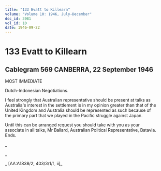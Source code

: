 ```yaml
---
title: "133 Evatt to Killearn"
volume: "Volume 10: 1946, July-December"
doc_id: 3981
vol_id: 10
date: 1946-09-22
---
```


# 133 Evatt to Killearn

## Cablegram 569 CANBERRA, 22 September 1946

MOST IMMEDIATE

Dutch-Indonesian Negotiations.

I feel strongly that Australian representative should be present at talks as Australia's interest in the settlement is in my opinion greater than that of the United Kingdom and Australia should be represented as such because of the primary part that we played in the Pacific struggle against Japan.

Until this can be arranged request you should take with you as your associate in all talks, Mr Ballard, Australian Political Representative, Batavia. Ends.

_

_

_ [AA:A1838/2, 403/3/1/1, ii]_
